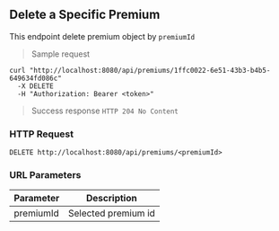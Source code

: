 ## Delete a Specific Premium

This endpoint delete premium object by <code>premiumId</code>

> Sample request 

```shell
curl "http://localhost:8080/api/premiums/1ffc0022-6e51-43b3-b4b5-649634fd086c"
  -X DELETE
  -H "Authorization: Bearer <token>"
```

> Success response <code>HTTP 204 No Content</code>

### HTTP Request

`DELETE http://localhost:8080/api/premiums/<premiumId>`

### URL Parameters

Parameter | Description
--------- | -----------
premiumId | Selected premium id